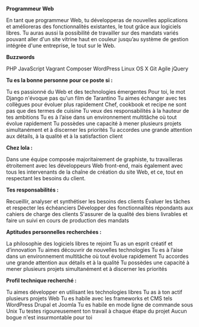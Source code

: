 **Programmeur Web**
 
En tant que programmeur Web, tu développeras de nouvelles applications et amélioreras des fonctionnalités existantes, le tout grâce aux logiciels libres. Tu auras aussi la possibilité de travailler sur des mandats variés pouvant aller d'un site vitrine haut en couleur jusqu’au système de gestion intégrée d'une entreprise, le tout sur le Web.
 
**Buzzwords**
 
PHP JavaScript Vagrant Composer WordPress Linux OS X Git Agile jQuery

**Tu es la bonne personne pour ce poste si :**
 
Tu es passionné du Web et des technologies émergentes
Pour toi, le mot Django n'évoque pas qu'un film de Tarantino
Tu aimes échanger avec tes collègues pour évoluer plus rapidement
Chef, cookbook et recipe ne sont pas que des termes de cuisine
Tu veux des responsabilités à la hauteur de tes ambitions
Tu es à l’aise dans un environnement multitâche où tout évolue rapidement
Tu possèdes une capacité à mener plusieurs projets simultanément et à discerner les priorités
Tu accordes une grande attention aux détails, à la qualité et à la satisfaction client

**Chez lola :**

Dans une équipe composée majoritairement de graphiste, tu travailleras étroitement avec les développeurs Web front-end, mais également avec tous les intervenants de la chaîne de création du site Web, et ce, tout en respectant les besoins du client.
 
**Tes responsabilités :**
 
Recueillir, analyser et synthétiser les besoins des clients
Évaluer les tâches et respecter les échéanciers
Développer des fonctionnalités répondants aux cahiers de charge des clients
S'assurer de la qualité des biens livrables et faire un suivi en cours de production des mandats

**Aptitudes personnelles recherchées :**
 
La philosophie des logiciels libres te rejoint
Tu as un esprit créatif et d’innovation
Tu aimes découvrir de nouvelles technologies
Tu es à l’aise dans un environnement multitâche où tout évolue rapidement
Tu accordes une grande attention aux détails et à la qualité
Tu possèdes une capacité à mener plusieurs projets simultanément et à discerner les priorités

**Profil technique recherché :**
 
Tu aimes développer en utilisant les technologies libres
Tu as à ton actif plusieurs projets Web
Tu es habile avec les frameworks et CMS tels  WordPress Drupal et Joomla
Tu es habile en mode ligne de commande sous Unix
Tu testes rigoureusement ton travail à chaque étape du projet
Aucun bogue n'est insurmontable pour toi
